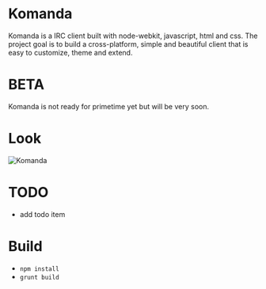 # Komanda

Komanda is a IRC client built with node-webkit, javascript, html and css. The project goal is to build a cross-platform, simple and beautiful client that is easy to customize, theme and extend.

# BETA

Komanda is not ready for primetime yet but will be very soon.

# Look

![Komanda](https://raw.githubusercontent.com/mephux/komanda/master/app/styles/images/screenshot/komanda-ss-1.png)

# TODO

* add todo item

# Build
  * `npm install`
  * `grunt build`
